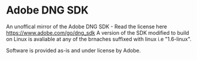 # Adobe DNG SDK

An unoffical mirror of the Adobe DNG SDK - Read the license here https://www.adobe.com/go/dng_sdk
A version of the SDK modified to build on Linux is avaliable at any of the brnaches suffixed with linux i.e "1.6-linux".

Software is provided as-is and under license by Adobe.
